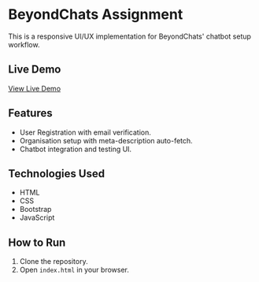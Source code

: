 # BeyondChats Assignment

This is a responsive UI/UX implementation for BeyondChats' chatbot setup workflow.

## Live Demo
[View Live Demo](https://your-github-username.github.io/BeyondChats-Assignment)

## Features
- User Registration with email verification.
- Organisation setup with meta-description auto-fetch.
- Chatbot integration and testing UI.

## Technologies Used
- HTML
- CSS
- Bootstrap
- JavaScript

## How to Run
1. Clone the repository.
2. Open `index.html` in your browser.